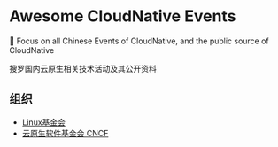 # Awesome CloudNative Events
🎉 Focus on all  Chinese Events of CloudNative, and the  public source of CloudNative

搜罗国内云原生相关技术活动及其公开资料


## 组织
* [Linux基金会](https://linuxfoundation.cn/)
* [云原生软件基金会 CNCF ](https://www.cncf.io/)
